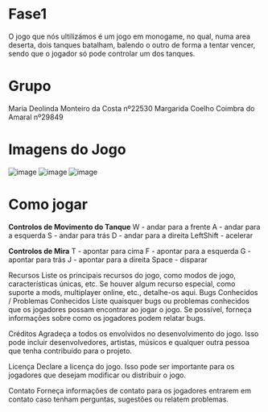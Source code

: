 # Fase1
O jogo que nós ultilizámos é um jogo em monogame, no qual, numa area deserta, dois tanques batalham, balendo o outro de forma a tentar vencer, sendo que o jogador só pode controlar um dos tanques.

# Grupo
Maria Deolinda Monteiro da Costa nº22530
Margarida Coelho Coimbra do Amaral nº29849

# Imagens do Jogo
![image](https://github.com/theseaweed2005/Fase1/assets/150022513/b2bd7713-fbe3-4aa7-8040-3c49434b9b62)
![image](https://github.com/theseaweed2005/Fase1/assets/150022513/d44ca5cb-8441-4f73-a065-c8621a0a978a)
![image](https://github.com/theseaweed2005/Fase1/assets/150022513/3381b8d6-0d08-48d7-988c-e0399bce38e8)

# Como jogar
**Controlos de Movimento do Tanque**
W - andar para a frente
A - andar para a esquerda
S - andar para trás
D - andar para a direita
LeftShift - acelerar

**Controlos de Mira**
T - apontar para cima
F - apontar para a esquerda
G - apontar para trás
J - apontar para a direita
Space - disparar

Recursos
Liste os principais recursos do jogo, como modos de jogo, características únicas, etc.
Se houver algum recurso especial, como suporte a mods, multiplayer online, etc., detalhe-os aqui.
Bugs Conhecidos / Problemas Conhecidos
Liste quaisquer bugs ou problemas conhecidos que os jogadores possam encontrar ao jogar o jogo. Se possível, forneça informações sobre como os jogadores podem relatar bugs.

Créditos
Agradeça a todos os envolvidos no desenvolvimento do jogo. Isso pode incluir desenvolvedores, artistas, músicos e qualquer outra pessoa que tenha contribuído para o projeto.

Licença
Declare a licença do jogo. Isso pode ser importante para os jogadores que desejam modificar ou distribuir o jogo.

Contato
Forneça informações de contato para os jogadores entrarem em contato caso tenham perguntas, sugestões ou relatem problemas.
